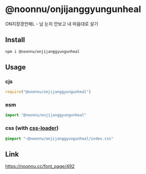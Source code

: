 # @noonnu/onjijanggyungunheal
ON지장경언해L - 남 눈치 안보고 내 마음대로 살기

## Install
```sh
npm i @noonnu/onjijanggyungunheal
```
## Usage
### cjs
```js
require("@noonnu/onjijanggyungunheal")
```
### esm
```js
import "@noonnu/onjijanggyungunheal"
```
### css (with [css-loader](https://github.com/webpack-contrib/css-loader))
```css
@import "~@noonnu/onjijanggyungunheal/index.css"
```

## Link
https://noonnu.cc/font_page/492